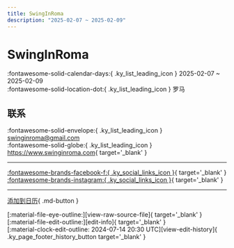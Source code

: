 ```yaml
---
title: SwingInRoma
description: "2025-02-07 ~ 2025-02-09"
---
```


# SwingInRoma 

:fontawesome-solid-calendar-days:{ .ky_list_leading_icon } 2025-02-07 ~ 2025-02-09  
:fontawesome-solid-location-dot:{ .ky_list_leading_icon } 罗马  

## 联系

:fontawesome-solid-envelope:{ .ky_list_leading_icon } <swinginroma@gmail.com>  
:fontawesome-solid-globe:{ .ky_list_leading_icon } <https://www.swinginroma.com>{ target='_blank' }  

---

 [:fontawesome-brands-facebook-f:{ .ky_social_links_icon }](https://www.facebook.com/SwingInRoma){ target='_blank' } [:fontawesome-brands-instagram:{ .ky_social_links_icon }](https://instagram.com/swinginroma_){ target='_blank' }

---

[添加到日历](https://swing.news/ics/zh-Hans/2025/it/swing-in-roma-2025.ics){ .md-button }

<div class="ky_page_footer" markdown>
<div class="ky_page_footer_trailing" markdown="span">
[:material-file-eye-outline:][view-raw-source-file]{ target='_blank' }
[:material-file-edit-outline:][edit-info]{ target='_blank' }
</div>
<div class="ky_page_footer_leading" markdown="span">
[:material-clock-edit-outline: 2024-07-14 20:30 UTC][view-edit-history]{ .ky_page_footer_history_button target='_blank' }
</div>
</div>

[view-raw-source-file]: https://github.com/swingdance/events/blob/main/2025/it/swing-in-roma-2025.json "查看原始源文件"
[edit-info]: https://github.com/swingdance/events/issues/new?assignees=&labels=update+event&projects=&template=03-update_entity.yml&title=%5B2025%2Fit%5D%20SwingInRoma&region=it&year=2025&id=swing-in-roma-2025&name=SwingInRoma&org_id= "编辑信息"

[view-edit-history]: https://github.com/swingdance/events/commits/main/2025/it/swing-in-roma-2025.json "查看编辑历史"
